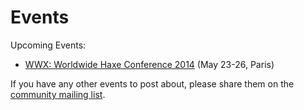 # Events

Upcoming Events:

* [WWX: Worldwide Haxe Conference 2014](http://wwx.silexlabs.org/2014/) (May 23-26, Paris)

If you have any other events to post about, please share them on the <a href="http://groups.google.com/group/haxelang?hl=en">community mailing list</a>.